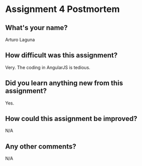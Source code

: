 # Assignment 4 Postmortem

## What's your name?
Arturo Laguna


## How difficult was this assignment?
Very. The coding in AngularJS is tedious.


## Did you learn anything new from this assignment?
Yes.


## How could this assignment be improved?
N/A


## Any other comments?
N/A